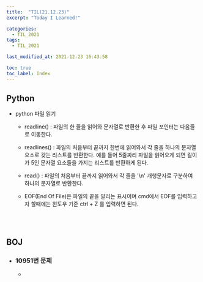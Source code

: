 ```yaml
---
title:  "TIL(21.12.23)"
excerpt: "Today I Learned!"

categories:
  - TIL_2021
tags:
  - TIL_2021

last_modified_at: 2021-12-23 16:43:58

toc: true
toc_label: Index
---
```


## Python

- python 파일 읽기

  - readline() : 파일의 한 줄을 읽어와 문자열로 반환한 후 파일 포인터는 다음줄로 이동한다.

  - readlines() : 파일의 처음부터 끝까지 한번에 읽어와서 각 줄을 하나의 문자열 요소로 갖는 리스트를 반환한다. 예를 들어 5줄짜리 파일을 읽어오게 되면 길이가 5인 문자열 요소들을 가지는 리스트를 반환하게 된다.

  - read() : 파일의 처음부터 끝까지 읽어와서 각 줄을 '\n' 개행문자로 구분하여 하나의 문자열로 반환한다.

  - EOF(End Of File)은 파일의 끝을 알리는 표시이며 cmd에서 EOF를 입력하고자 할때에는 윈도우 기준 ctrl + Z 를 입력하면 된다.


<br/><br/>

## BOJ
- ### 10951번 문제
  - 